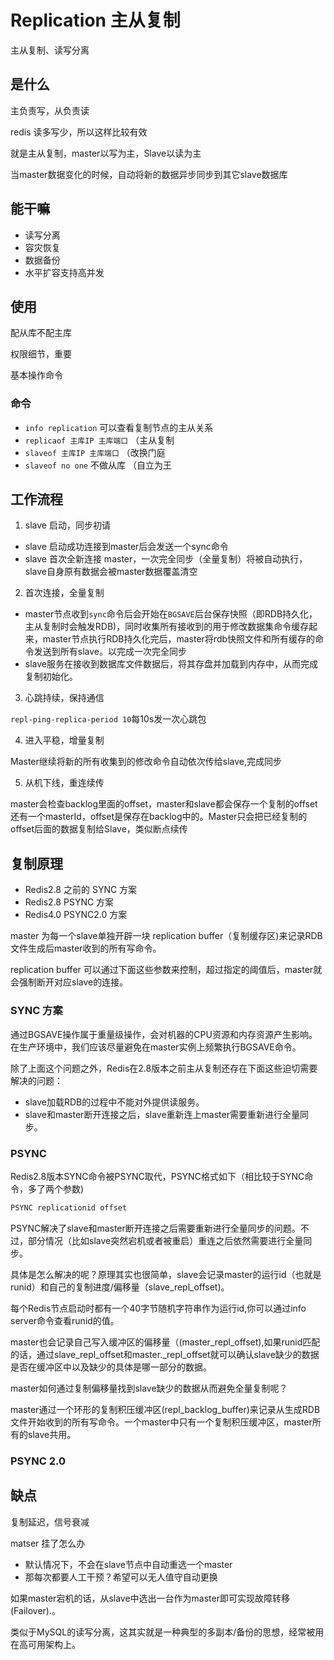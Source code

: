# Replication 主从复制

主从复制、读写分离

## 是什么

主负责写，从负责读

redis 读多写少，所以这样比较有效

就是主从复制，master以写为主，Slave以读为主

当master数据变化的时候，自动将新的数据异步同步到其它slave数据库

## 能干嘛

- 读写分离
- 容灾恢复
- 数据备份
- 水平扩容支持高并发

## 使用

配从库不配主库

权限细节，重要

基本操作命令

### 命令

- `info replication` 可以查看复制节点的主从关系
- `replicaof 主库IP 主库端口` （主从复制
- `slaveof 主库IP 主库端口` （改换门庭
- `slaveof no one` 不做从库  （自立为王

## 工作流程

1. slave 启动，同步初请

  - slave 启动成功连接到master后会发送一个sync命令
  - slave 首次全新连接 master，一次完全同步（全量复制）将被自动执行，slave自身原有数据会被master数据覆盖清空

2. 首次连接，全量复制

  - master节点收到`sync`命令后会开始在`BGSAVE`后台保存快照（即RDB持久化，主从复制时会触发RDB)，同时收集所有接收到的用于修改数据集命令缓存起来，master节点执行RDB持久化完后，master将rdb快照文件和所有缓存的命令发送到所有slave。以完成一次完全同步
  - slave服务在接收到数据库文件数据后，将其存盘并加载到内存中，从而完成复制初始化。

3. 心跳持续，保持通信

  `repl-ping-replica-period 10`每10s发一次心跳包

4. 进入平稳，增量复制

  Master继续将新的所有收集到的修改命令自动依次传给slave,完成同步

5. 从机下线，重连续传

  master会检查backlog里面的offset，master和slave都会保存一个复制的offset还有一个masterId，offset是保存在backlog中的。Master只会把已经复制的offset后面的数据复制给Slave，类似断点续传

## 复制原理

- Redis2.8 之前的 SYNC 方案
- Redis2.8 PSYNC 方案
- Redis4.0 PSYNC2.0 方案

master 为每一个slave单独开辟一块 replication buffer（复制缓存区)来记录RDB文件生成后master收到的所有写命令。

replication buffer 可以通过下面这些参数来控制，超过指定的阈值后，master就会强制断开对应slave的连接。

### SYNC 方案

通过BGSAVE操作属于重量级操作，会对机器的CPU资源和内存资源产生影响。在生产环境中，我们应该尽量避免在master实例上频繁执行BGSAVE命令。

除了上面这个问题之外，Redis在2.8版本之前主从复制还存在下面这些迫切需要解决的问题：

- slave加载RDB的过程中不能对外提供读服务。
- slave和master断开连接之后，slave重新连上master需要重新进行全量同步。

### PSYNC

Redis2.8版本SYNC命令被PSYNC取代，PSYNC格式如下（相比较于SYNC命令，多了两个参数)

```sh
PSYNC replicationid offset
```

PSYNC解决了slave和master断开连接之后需要重新进行全量同步的问题。不过，部分情况（比如slave突然宕机或者被重启）重连之后依然需要进行全量同步。

具体是怎么解决的呢？原理其实也很简单，slave会记录master的运行id（也就是runid）和自己的复制进度/偏移量（slave_repl_offset)。

每个Redis节点启动时都有一个40字节随机字符串作为运行id,你可以通过info server命令查看runid的值。

master也会记录自己写入缓冲区的偏移量（(master_repl_offset),如果runid匹配的话，通过slave_repl_offset和master._repl_offset就可以确认slave缺少的数据是否在缓冲区中以及缺少的具体是哪一部分的数据。

master如何通过复制偏移量找到slave缺少的数据从而避免全量复制呢？

master通过一个环形的复制积压缓冲区(repl_backlog_buffer)来记录从生成RDB文件开始收到的所有写命令。一个master中只有一个复制积压缓冲区，master所有的slave共用。

### PSYNC 2.0



## 缺点

复制延迟，信号衰减

matser 挂了怎么办

- 默认情况下，不会在slave节点中自动重选一个master
- 那每次都要人工干预？希望可以无人值守自动更换

如果master宕机的话，从slave中选出一台作为master即可实现故障转移(Failover).。

类似于MySQL的读写分离，这其实就是一种典型的多副本/备份的思想，经常被用在高可用架构上。
